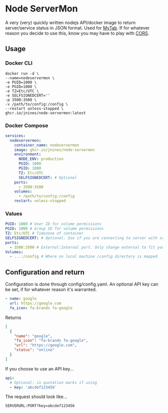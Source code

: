 # Node ServerMon

A very (very) quickly written nodejs API/docker image to return server/service status in JSON format. Used for [MyTab](https://github.com/jnines/MyTab). If for whatever reason you decide to use this, know you may have to play with [CORS](https://developer.mozilla.org/en-US/docs/Web/HTTP/CORS).

## Usage

### Docker CLI

```text
docker run -d \
--name=nodeservermon \
-e PUID=1000 \
-e PGID=1000 \
-e TZ=Etc/UTC \
-e SELFSIGNEDCERT=''
-p 3500:3500 \
-v /path/to/config:/config \
--restart unless-stopped \
ghcr.io/jnines/node-servermon:latest
```

### Docker Compose

```yaml
services:
  nodeservermon:
    container_name: nodeservermon
    image: ghcr.io/jnines/node-servermon
    environment:
      NODE_ENV: production
      PUID: 1000
      PGID: 1000
      TZ: Etc/UTC
      SELFSIGNEDCERT: # Optional
    ports:
      - 3500:3500
    volumes:
      - /path/to/config:/config
    restart: unless-stopped
```

### Values

```yaml
PUID: 1000 # User ID for volume permissions
PGID: 1000 # Group ID for volume permissions
TZ: Etc/UTC # Timezone of container
SELFSIGNEDCERT: # Optional. Use if you are connecting to server with self-signed certificate
ports:
  - 3500:3500 # External:Internal port. Only change external to fit your needs
Volumes:
  - ...:/config # Where on local machine /config directory is mapped
```

## Configuration and return

Configuration is done through config/config.yaml. An optional API key can be set, if for whatever reason it's warranted.

```yaml
- name: google
  url: https://google.com
  fa_icon: fa-brands fa-google
```

Returns

```json
[
  {
    "name": "google",
    "fa_icon": "fa-brands fa-google",
    "url": "https://google.com",
    "status": "online"
  }
]
```

If you choose to use an API key...

```yaml
api:
  # Optional: in quotation marks if using
  - key: 'abcdef123456'
```

The request should look like...

```text
SERVERURL:PORT?key=abcdef123456
```
